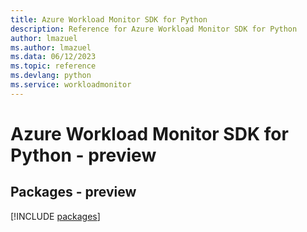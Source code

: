 ```yaml
---
title: Azure Workload Monitor SDK for Python
description: Reference for Azure Workload Monitor SDK for Python
author: lmazuel
ms.author: lmazuel
ms.data: 06/12/2023
ms.topic: reference
ms.devlang: python
ms.service: workloadmonitor
---
```

# Azure Workload Monitor SDK for Python - preview
## Packages - preview
[!INCLUDE [packages](workload-monitor-index.md)]
